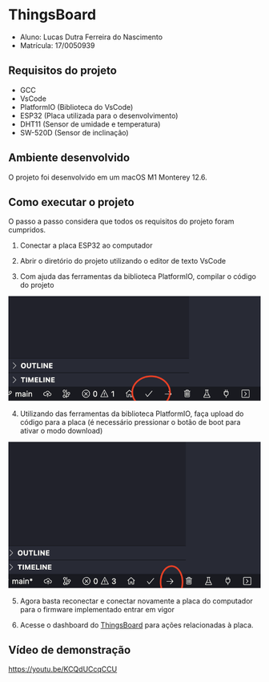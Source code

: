 # ThingsBoard

- Aluno: Lucas Dutra Ferreira do Nascimento
- Matrícula: 17/0050939

## Requisitos do projeto

- GCC
- VsCode
- PlatformIO (Biblioteca do VsCode)
- ESP32 (Placa utilizada para o desenvolvimento)
- DHT11 (Sensor de umidade e temperatura)
- SW-520D (Sensor de inclinação)

## Ambiente desenvolvido

O projeto foi desenvolvido em um macOS M1 Monterey 12.6.

## Como executar o projeto

O passo a passo considera que todos os requisitos do projeto foram cumpridos.


1. Conectar a placa ESP32 ao computador

2. Abrir o diretório do projeto utilizando o editor de texto VsCode

3. Com ajuda das ferramentas da biblioteca PlatformIO, compilar o código do projeto

![compile](img/compile.png)

4. Utilizando das ferramentas da biblioteca PlatformIO, faça upload do código para a placa (é necessário pressionar o botão de boot para ativar o modo download)

![upload](img/upload.png)

5. Agora basta reconectar e conectar novamente a placa do computador para o firmware implementado entrar em vigor

6. Acesse o dashboard do [ThingsBoard](http://164.41.98.25:443/dashboards/22d1c780-379d-11ed-be92-e3a443145aec) para ações relacionadas à placa.

## Vídeo de demonstração

https://youtu.be/KCQdUCcqCCU
